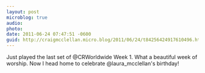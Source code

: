 ```yaml
---
layout: post
microblog: true
audio: 
photo: 
date: 2011-06-24 07:47:51 -0600
guid: http://craigmcclellan.micro.blog/2011/06/24/t84256424917610496.html
---
```

Just played the last set of @CRWorldwide Week 1. What a beautiful week of worship. Now I head home to celebrate @laura_mcclellan's birthday!
